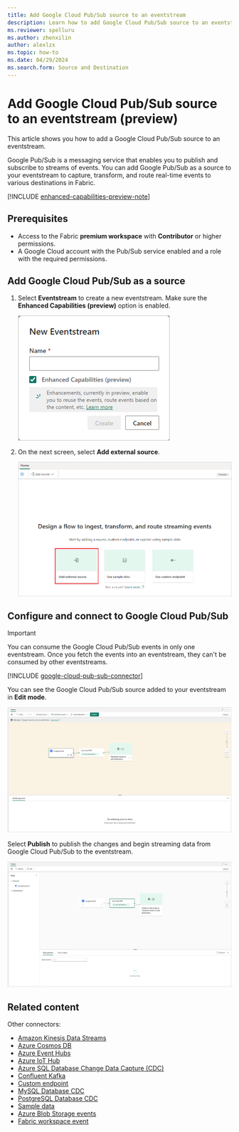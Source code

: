 ```yaml
---
title: Add Google Cloud Pub/Sub source to an eventstream
description: Learn how to add Google Cloud Pub/Sub source to an eventstream.
ms.reviewer: spelluru
ms.author: zhenxilin
author: alexlzx
ms.topic: how-to
ms.date: 04/29/2024
ms.search.form: Source and Destination
---
```


# Add Google Cloud Pub/Sub source to an eventstream (preview)

This article shows you how to add a Google Cloud Pub/Sub source to an eventstream. 

Google Pub/Sub is a messaging service that enables you to publish and subscribe to streams of events. You can add Google Pub/Sub as a source to your eventstream to capture, transform, and route real-time events to various destinations in Fabric.

[!INCLUDE [enhanced-capabilities-preview-note](./includes/enhanced-capabilities-preview-note.md)]

## Prerequisites

- Access to the Fabric **premium workspace** with **Contributor** or higher permissions.
- A Google Cloud account with the Pub/Sub service enabled and a role with the required permissions.


## Add Google Cloud Pub/Sub as a source

1. Select **Eventstream** to create a new eventstream. Make sure the **Enhanced Capabilities (preview)** option is enabled.

   ![A screenshot of creating a new eventstream.](media/external-sources/new-eventstream.png)

1. On the next screen, select **Add external source**.

   ![A screenshot of selecting Add external source.](media/external-sources/add-external-source.png)

## Configure and connect to Google Cloud Pub/Sub

>[!IMPORTANT]
>You can consume the Google Cloud Pub/Sub events in only one eventstream. Once you fetch the events into an eventstream, they can't be consumed by other eventstreams.

[!INCLUDE [google-cloud-pub-sub-connector](./includes/google-cloud-pub-sub-source-connector.md)]

You can see the Google Cloud Pub/Sub source added to your eventstream in **Edit mode**.

   ![A screenshot of the added Google Cloud Pub/Sub source in Edit mode with the Publish button highlighted.](media/add-source-google-cloud-pub-sub/edit-mode.png)

Select **Publish** to publish the changes and begin streaming data from Google Cloud Pub/Sub to the eventstream.

   ![A screenshot of the published eventstream with Google Cloud Pub/Sub source in Live View.](media/add-source-google-cloud-pub-sub/live-view.png)

## Related content

Other connectors:

- [Amazon Kinesis Data Streams](add-source-amazon-kinesis-data-streams.md)
- [Azure Cosmos DB](add-source-azure-cosmos-db-change-data-capture.md)
- [Azure Event Hubs](add-source-azure-event-hubs.md)
- [Azure IoT Hub](add-source-azure-iot-hub.md)
- [Azure SQL Database Change Data Capture (CDC)](add-source-azure-sql-database-change-data-capture.md)
- [Confluent Kafka](add-source-confluent-kafka.md)
- [Custom endpoint](add-source-custom-app.md)
- [MySQL Database CDC](add-source-mysql-database-change-data-capture.md)
- [PostgreSQL Database CDC](add-source-postgresql-database-change-data-capture.md)
- [Sample data](add-source-sample-data.md)
- [Azure Blob Storage events](add-source-azure-blob-storage.md)
- [Fabric workspace event](add-source-fabric-workspace.md)